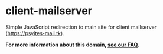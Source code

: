 # client-mailserver
Simple JavaScript redirection to main site for client mailserver (https://psyites-mail.tk).

**For more information about this domain, [see our FAQ](https://www.psyites.tk/faq#:~:text=What%20is%20the%20'psyites-mail.tk'%20domain%20and%20why%20are%20my%20accounts%20connected%20to%20it%3F).**
